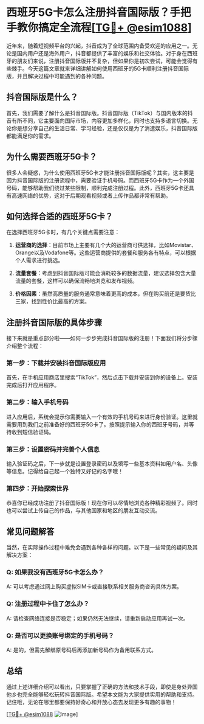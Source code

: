 # 西班牙5G卡怎么注册抖音国际版？手把手教你搞定全流程[[TG💪+ @esim1088](https://t.me/s/esim1088)]

近年来，随着短视频平台的兴起，抖音成为了全球范围内备受欢迎的应用之一。无论是国内用户还是海外用户，抖音都提供了丰富的娱乐和社交体验。对于身在西班牙的朋友们来说，注册抖音国际版并不复杂，但如果你是初次尝试，可能会觉得有些棘手。今天这篇文章就来详细讲解如何使用西班牙的5G卡顺利注册抖音国际版，并且解决过程中可能遇到的各种问题。

## 抖音国际版是什么？

首先，我们需要了解什么是抖音国际版。抖音国际版（TikTok）与国内版本的抖音有所不同，它主要面向国际市场，内容更加多样化，同时也支持多语言切换。无论你是想分享自己的生活日常、学习经验，还是仅仅是为了消遣娱乐，抖音国际版都能满足你的需求。

## 为什么需要西班牙5G卡？

很多人会疑惑，为什么使用西班牙5G卡才能注册抖音国际版呢？其实，这主要是因为抖音国际版的注册流程中，需要验证手机号码。而西班牙5G卡作为一个外国号码，能够帮助我们绕过某些限制，顺利完成注册过程。此外，西班牙5G卡还具有高速网络的优势，这对于后期观看视频或者上传作品都非常有帮助。

## 如何选择合适的西班牙5G卡？

在选择西班牙5G卡时，有几个关键点需要注意：

1. **运营商的选择**：目前市场上主要有几个大的运营商可供选择，比如Movistar、Orange以及Vodafone等。这些运营商提供的套餐和服务各有特点，可以根据个人需求进行挑选。
   
2. **流量套餐**：考虑到抖音国际版可能会消耗较多的数据流量，建议选择包含大量流量的套餐，这样可以确保流畅地浏览和发布视频。

3. **价格因素**：虽然高质量的服务通常意味着更高的成本，但在购买前还是要货比三家，找到性价比最高的方案。

## 注册抖音国际版的具体步骤

接下来就是重点部分啦——如何一步步完成抖音国际版的注册！下面我们将分步骤介绍整个流程：

### 第一步：下载并安装抖音国际版应用

首先，在手机应用商店里搜索“TikTok”，然后点击下载并安装到你的设备上。安装完成后打开应用程序。

### 第二步：输入手机号码

进入应用后，系统会提示你需要输入一个有效的手机号码来进行身份验证。这里就需要用到我们之前准备好的西班牙5G卡了。按照提示输入你的西班牙号码，并等待收到短信验证码。

### 第三步：设置密码并完善个人信息

输入验证码之后，下一步就是设置登录密码以及填写一些基本资料如用户名、头像等信息。记得给自己起一个独特又好记的名字哦！

### 第四步：开始探索世界

恭喜你已经成功注册了抖音国际版！现在你可以尽情地浏览各种精彩视频了。同时也可以尝试上传自己的作品，与其他国家和地区的朋友互动交流。

## 常见问题解答

当然，在实际操作过程中难免会遇到各种各样的问题。以下是一些常见的疑问及其解决方案：

### Q: 如果我没有西班牙5G卡怎么办？
A: 可以考虑通过网上购买虚拟SIM卡或直接联系相关服务商咨询具体方案。

### Q: 注册过程中卡住了怎么办？
A: 请检查网络连接是否稳定；如果仍然无法继续，请重新启动应用再试一次。

### Q: 是否可以更换账号绑定的手机号码？
A: 是的，但需先解绑原号码后再添加新号码作为备用联系方式。

## 总结

通过上述详细介绍可以看出，只要掌握了正确的方法和技术手段，即使是身处异国他乡也完全能够轻松玩转抖音国际版。希望本文能为大家提供实用的帮助和支持。记住哦，无论在哪里都要保持好奇心和开放心态去发现更多有趣的事物！

[[TG💪+ @esim1088](https://t.me/s/esim1088) ![Image](https://i.postimg.cc/4NQfJmqS/Snipaste-2025-05-13-00-14-12.png)]